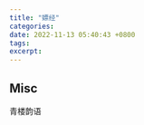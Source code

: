 ```yaml
---
title: "嫖经"
categories: 
date: 2022-11-13 05:40:43 +0800
tags: 
excerpt: 
---
```




## Misc

青楼韵语


